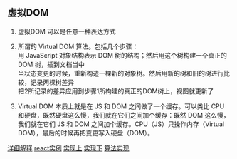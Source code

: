 ## 虚拟DOM
1. 虚拟DOM 可以是任意一种表达方式

2. 所谓的 Virtual DOM 算法。包括几个步骤：  
用 JavaScript 对象结构表示 DOM 树的结构；然后用这个树构建一个真正的 DOM 树，插到文档当中  
当状态变更的时候，重新构造一棵新的对象树。然后用新的树和旧的树进行比较，记录两棵树差异  
把2所记录的差异应用到步骤1所构建的真正的DOM树上，视图就更新了  

3. Virtual DOM 本质上就是在 JS 和 DOM 之间做了一个缓存。可以类比 CPU 和硬盘，既然硬盘这么慢，我们就在它们之间加个缓存：既然 DOM 这么慢，我们就在它们 JS 和 DOM 之间加个缓存。CPU（JS）只操作内存（Virtual DOM），最后的时候再把变更写入硬盘（DOM）。

[详细解释](https://medium.com/@rajaraodv/the-inner-workings-of-virtual-dom-666ee7ad47cf)
[react实例](https://medium.com/@gethylgeorge/how-virtual-dom-and-diffing-works-in-react-6fc805f9f84e)
[实现上](https://medium.com/@deathmood/how-to-write-your-own-virtual-dom-ee74acc13060)
[实现下](https://medium.com/@deathmood/write-your-virtual-dom-2-props-events-a957608f5c76)
[算法实现](https://github.com/livoras/blog/issues/13)
